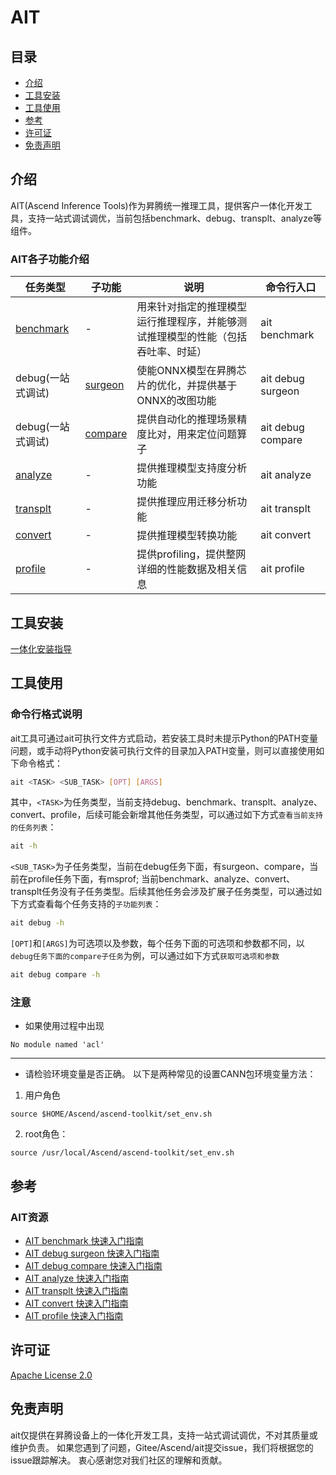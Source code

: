 #  AIT

## 目录
- [介绍](#介绍)
- [工具安装](#工具安装)
- [工具使用](#工具使用)
- [参考](#参考)
- [许可证](#许可证)
- [免责声明](#免责声明)

## 介绍
AIT(Ascend Inference Tools)作为昇腾统一推理工具，提供客户一体化开发工具，支持一站式调试调优，当前包括benchmark、debug、transplt、analyze等组件。

### AIT各子功能介绍
| 任务类型                                    | 子功能                                   | 说明                                       | 命令行入口             |
|-------------------------------------------|-----------------------------------------|------------------------------------------|-------------------|
| [benchmark](docs/benchmark/README.md)     | -                                       | 用来针对指定的推理模型运行推理程序，并能够测试推理模型的性能（包括吞吐率、时延） | ait benchmark     |
| debug(一站式调试)                           | [surgeon](docs/debug/surgeon/README.md) | 使能ONNX模型在昇腾芯片的优化，并提供基于ONNX的改图功能                    | ait debug surgeon |
| debug(一站式调试)                           | [compare](docs/debug/compare/README.md) | 提供自动化的推理场景精度比对，用来定位问题算子                             | ait debug compare |
| [analyze](components/analyze/README.md)   | -                                       | 提供推理模型支持度分析功能                                              | ait analyze       |
| [transplt](components/transplt/README.md) | -                                       | 提供推理应用迁移分析功能                                               | ait transplt      |
| [convert](components/convert/README.md)   | -                                       | 提供推理模型转换功能                                                  | ait convert       |
| [profile](components/profile/msprof/README.md)  | - | 提供profiling，提供整网详细的性能数据及相关信息                         | ait profile  |


## 工具安装
[一体化安装指导](docs/install/README.md) 


## 工具使用

### 命令行格式说明

ait工具可通过ait可执行文件方式启动，若安装工具时未提示Python的PATH变量问题，或手动将Python安装可执行文件的目录加入PATH变量，则可以直接使用如下命令格式：

```bash
ait <TASK> <SUB_TASK> [OPT] [ARGS]
```


其中，```<TASK>```为任务类型，当前支持debug、benchmark、transplt、analyze、convert、profile，后续可能会新增其他任务类型，可以通过如下方式```查看当前支持的任务列表```：

```bash
ait -h
```

```<SUB_TASK>```为子任务类型，当前在debug任务下面，有surgeon、compare，当前在profile任务下面，有msprof;
当前benchmark、analyze、convert、transplt任务没有子任务类型。后续其他任务会涉及扩展子任务类型，可以通过如下方式查看每个任务支持的```子功能列表```：

```bash
ait debug -h
```


```[OPT]```和```[ARGS]```为可选项以及参数，每个任务下面的可选项和参数都不同，以```debug任务下面的compare子任务```为例，可以通过如下方式```获取可选项和参数```


```bash
ait debug compare -h
```

### 注意
* 如果使用过程中出现
```
No module named 'acl'
```
--------------

* 请检验环境变量是否正确。
以下是两种常见的设置CANN包环境变量方法：
1. 用户角色
```
source $HOME/Ascend/ascend-toolkit/set_env.sh
```
2. root角色：
```
source /usr/local/Ascend/ascend-toolkit/set_env.sh
```

## 参考

### AIT资源

* [AIT benchmark 快速入门指南](docs/benchmark/README.md)
* [AIT debug surgeon 快速入门指南](docs/debug/surgeon/README.md)
* [AIT debug compare 快速入门指南](docs/debug/compare/README.md)
* [AIT analyze 快速入门指南](components/analyze/README.md)
* [AIT transplt 快速入门指南](components/transplt/README.md)
* [AIT convert 快速入门指南](components/convert/README.md)
* [AIT profile 快速入门指南](components/profile/msprof/README.md)

## 许可证

[Apache License 2.0](LICENSE)


## 免责声明

ait仅提供在昇腾设备上的一体化开发工具，支持一站式调试调优，不对其质量或维护负责。
如果您遇到了问题，Gitee/Ascend/ait提交issue，我们将根据您的issue跟踪解决。
衷心感谢您对我们社区的理解和贡献。


